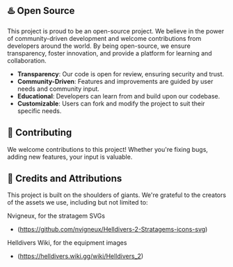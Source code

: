 ## ♨️ Open Source

This project is proud to be an open-source project. We believe in the power of community-driven development and welcome
contributions from developers around the world. By being open-source, we ensure transparency, foster innovation, and
provide a platform for learning and collaboration.

- **Transparency**: Our code is open for review, ensuring security and trust.
- **Community-Driven**: Features and improvements are guided by user needs and community input.
- **Educational**: Developers can learn from and build upon our codebase.
- **Customizable**: Users can fork and modify the project to suit their specific needs.

## 🤝 Contributing

We welcome contributions to this project! Whether you're fixing bugs, adding new features, your input is valuable.

## 🙏 Credits and Attributions

This project is built on the shoulders of giants. We're grateful to the creators of the assets we use,
including but not limited to:

Nvigneux, for the stratagem SVGs 
- (https://github.com/nvigneux/Helldivers-2-Stratagems-icons-svg)

Helldivers Wiki, for the equipment images
- (https://helldivers.wiki.gg/wiki/Helldivers_2)
